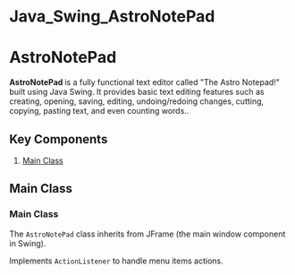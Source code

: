 # Java_Swing_AstroNotePad

<!DOCTYPE html>
<html>

<body>

<h1>AstroNotePad</h1>

<p><strong> AstroNotePad </strong> is a fully functional text editor called "The Astro Notepad!" built using Java Swing. It provides basic text editing features such as creating, opening, saving, editing, undoing/redoing changes, cutting, copying, pasting text, and even counting words..
  
<h2>Key Components</h2>

<ol>
   <li><a href="#classes">Main Class</a></li>
</ol>

<h2 id="classes">Main Class</h2>

<h3 id="studentmanagementsystemapplication">Main Class</h3>
<p>The <code>AstroNotePad</code> class inherits from JFrame (the main window component in Swing).</p>
<p>Implements <code>ActionListener</code> to handle menu items actions.</p>
